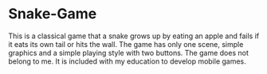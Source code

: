 # Snake-Game
This is a classical game that a snake grows up by eating an apple and fails if it eats its own tail or hits the wall. The game has only one scene, simple graphics and a simple playing style with two buttons. The game does not belong to me. It is included with my education to develop mobile games. 
